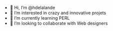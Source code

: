 - 👋 Hi, I’m @hdelalande
- 👀 I’m interested in crazy and innovative projets
- 🌱 I’m currently learning PERL
- 💞️ I’m looking to collaborate with Web designers

<!---
hdelalande/hdelalande is a ✨ special ✨ repository because its `README.md` (this file) appears on your GitHub profile.
You can click the Preview link to take a look at your changes.
--->
